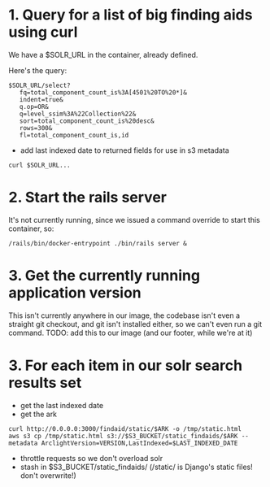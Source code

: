 

# 1. Query for a list of big finding aids using curl

We have a $SOLR_URL in the container, already defined.

Here's the query:
```
$SOLR_URL/select?
   fq=total_component_count_is%3A[4501%20TO%20*]&
   indent=true&
   q.op=OR&
   q=level_ssim%3A%22Collection%22&
   sort=total_component_count_is%20desc&
   rows=300&
   fl=total_component_count_is,id
```

- add last indexed date to returned fields for use in s3 metadata

```curl $SOLR_URL...```

# 2. Start the rails server

It's not currently running, since we issued a command override to start
this container, so:

```/rails/bin/docker-entrypoint ./bin/rails server &```

# 3. Get the currently running application version

This isn't currently anywhere in our image, the codebase isn't even a straight git checkout, and git isn't installed either, so we can't even run a git command. TODO: add this to our image (and our footer, while we're at it)

# 3. For each item in our solr search results set

- get the last indexed date
- get the ark

```
curl http://0.0.0.0:3000/findaid/static/$ARK -o /tmp/static.html
aws s3 cp /tmp/static.html s3://$S3_BUCKET/static_findaids/$ARK --metadata ArclightVersion=VERSION,LastIndexed=$LAST_INDEXED_DATE
```

- throttle requests so we don't overload solr
- stash in $S3_BUCKET/static_findaids/ (/static/ is Django's static files! don't overwrite!)
